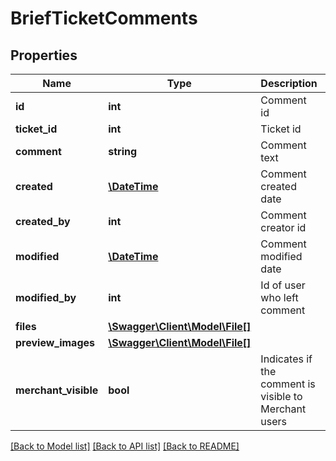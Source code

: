 # BriefTicketComments

## Properties
Name | Type | Description | Notes
------------ | ------------- | ------------- | -------------
**id** | **int** | Comment id | [optional] 
**ticket_id** | **int** | Ticket id | [optional] 
**comment** | **string** | Comment text | [optional] 
**created** | [**\DateTime**](\DateTime.md) | Comment created date | [optional] 
**created_by** | **int** | Comment creator id | [optional] 
**modified** | [**\DateTime**](\DateTime.md) | Comment modified date | [optional] 
**modified_by** | **int** | Id of user who left comment | [optional] 
**files** | [**\Swagger\Client\Model\File[]**](File.md) |  | [optional] 
**preview_images** | [**\Swagger\Client\Model\File[]**](File.md) |  | [optional] 
**merchant_visible** | **bool** | Indicates if the comment is visible to Merchant users | [optional] 

[[Back to Model list]](../../README.md#documentation-for-models) [[Back to API list]](../../README.md#documentation-for-api-endpoints) [[Back to README]](../../README.md)

